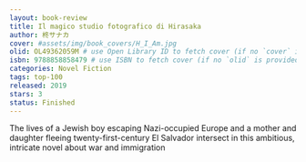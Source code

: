 ```yaml
---
layout: book-review
title: Il magico studio fotografico di Hirasaka
author: 柊サナカ
cover: #assets/img/book_covers/H_I_Am.jpg
olid: OL49362059M # use Open Library ID to fetch cover (if no `cover` is provided)
isbn: 9788858858479 # use ISBN to fetch cover (if no `olid` is provided, dashes are optional)
categories: Novel Fiction
tags: top-100
released: 2019
stars: 3
status: Finished
---
```


The lives of a Jewish boy escaping Nazi-occupied Europe and a mother and daughter fleeing twenty-first-century El Salvador intersect in this ambitious, intricate novel about war and immigration